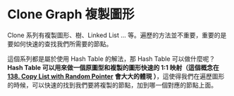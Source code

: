 # Clone Graph 複製圖形

Clone 系列有複製圖形、樹、Linked List ... 等。遍歷的方法並不重要，重要的是要如何快速的查找我們所需要的節點。

這個系列都是屬於使用 Hash Table 的解法，那 Hash Table 可以做什麼呢？**Hash Table 可以用來做一個原圖型和複製的圖形快速的 1:1 映射（這個概念在** [**138. Copy List with Random Pointer**](138.-copy-list-with-random-pointer.md) **會大大的體現 ）**，這使得我們在遍歷圖形的時候，可以快速的找到我們要將複製的節點，加到哪一個對應的節點上面。

